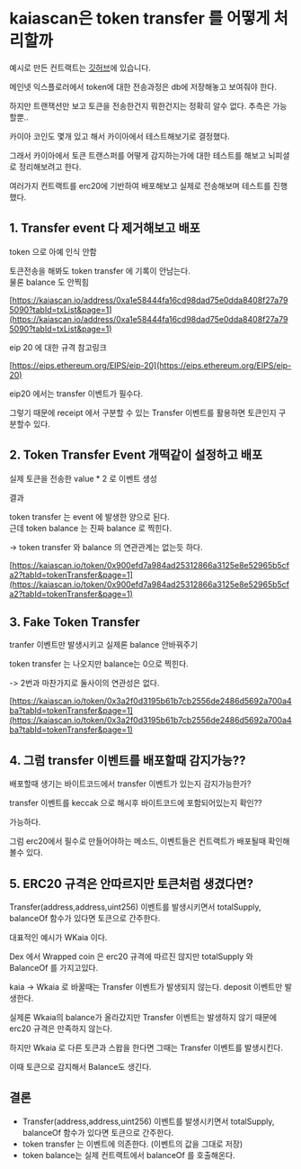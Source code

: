 # kaiascan은 token transfer 를 어떻게 처리할까

예시로 만든 컨트랙트는 [깃허브](https://github.com/TeTedo/blog-code/tree/main/kaia-token-transfer)에 있습니다.

메인넷 익스플로러에서 token에 대한 전송과정은 db에 저장해놓고 보여줘야 한다.

하지만 트랜잭션만 보고 토큰을 전송한건지 뭐한건지는 정확히 알수 없다. 추측은 가능할뿐..

카이아 코인도 몇개 있고 해서 카이아에서 테스트해보기로 결정했다.

그래서 카이아에서 토큰 트랜스퍼를 어떻게 감지하는가에 대한 테스트를 해보고 뇌피셜로 정리해보려고 한다.

여러가지 컨트랙트를 erc20에 기반하여 배포해보고 실제로 전송해보며 테스트를 진행했다.

## 1. Transfer event 다 제거해보고 배포

token 으로 아예 인식 안함

토큰전송을 해봐도 token transfer 에 기록이 안남는다.  
물론 balance 도 안찍힘

[https://kaiascan.io/address/0xa1e58444fa16cd98dad75e0dda8408f27a795090?tabId=txList&page=1](https://kaiascan.io/address/0xa1e58444fa16cd98dad75e0dda8408f27a795090?tabId=txList&page=1)

eip 20 에 대한 규격 참고링크

[https://eips.ethereum.org/EIPS/eip-20](https://eips.ethereum.org/EIPS/eip-20)

eip20 에서는 transfer 이벤트가 필수다.

그렇기 때문에 receipt 에서 구분할 수 있는 Transfer 이벤트를 활용하면 토큰인지 구분할수 있다.

## 2. Token Transfer Event 개떡같이 설정하고 배포

실제 토큰을 전송한 value \* 2 로 이벤트 생성

결과

token transfer 는 event 에 발생한 양으로 된다.  
근데 token balance 는 진짜 balance 로 찍힌다.

\-> token transfer 와 balance 의 연관관계는 없는듯 하다.

[https://kaiascan.io/token/0x900efd7a984ad25312866a3125e8e52965b5cfa2?tabId=tokenTransfer&page=1](https://kaiascan.io/token/0x900efd7a984ad25312866a3125e8e52965b5cfa2?tabId=tokenTransfer&page=1)

## 3. Fake Token Transfer

tranfer 이벤트만 발생시키고 실제론 balance 안바꿔주기

token transfer 는 나오지만 balance는 0으로 찍힌다.

\-> 2번과 마찬가지로 둘사이의 연관성은 없다.

[https://kaiascan.io/token/0x3a2f0d3195b61b7cb2556de2486d5692a700a4ba?tabId=tokenTransfer&page=1](https://kaiascan.io/token/0x3a2f0d3195b61b7cb2556de2486d5692a700a4ba?tabId=tokenTransfer&page=1)

## 4. 그럼 transfer 이벤트를 배포할때 감지가능??

배포할때 생기는 바이트코드에서 transfer 이벤트가 있는지 감지가능한가?

transfer 이벤트를 keccak 으로 해시후 바이트코드에 포함되어있는지 확인??

가능하다.

그럼 erc20에서 필수로 만들어야하는 메소드, 이벤트들은 컨트랙트가 배포될때 확인해볼수 있다.

## 5. ERC20 규격은 안따르지만 토큰처럼 생겼다면?

Transfer(address,address,uint256) 이벤트를 발생시키면서 totalSupply, balanceOf 함수가 있다면 토큰으로 간주한다.

대표적인 예시가 WKaia 이다.

Dex 에서 Wrapped coin 은 erc20 규격에 따르진 않지만 totalSupply 와 BalanceOf 를 가지고있다.

kaia -> Wkaia 로 바꿀때는 Transfer 이벤트가 발생되지 않는다. deposit 이벤트만 발생한다.

실제론 Wkaia의 balance가 올라갔지만 Transfer 이벤트는 발생하지 않기 때문에 erc20 규격은 만족하지 않는다.

하지만 Wkaia 로 다른 토큰과 스왑을 한다면 그때는 Transfer 이벤트를 발생시킨다.

이때 토큰으로 감지해서 Balance도 생긴다.

## 결론

- Transfer(address,address,uint256) 이벤트를 발생시키면서 totalSupply, balanceOf 함수가 있다면 토큰으로 간주한다.
- token transfer 는 이벤트에 의존한다. (이벤트의 값을 그대로 저장)
- token balance는 실제 컨트랙트에서 balanceOf 를 호출해온다.
